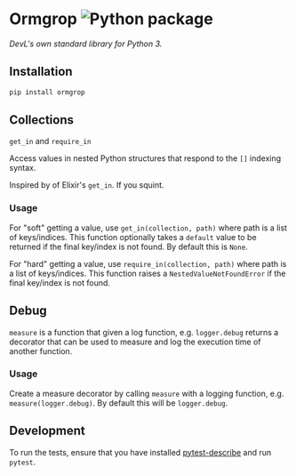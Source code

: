 # Ormgrop ![Python package](https://github.com/DevL/ormgrop/workflows/Python%20package/badge.svg)

_DevL's own standard library for Python 3._

## Installation

```sh
pip install ormgrop
```

## Collections

`get_in` and `require_in`

Access values in nested Python structures that respond to the `[]` indexing syntax.

Inspired by of Elixir's `get_in`. If you squint.

### Usage

For "soft" getting a value, use `get_in(collection, path)` where path is a list of keys/indices. This function optionally takes a `default` value to be returned if the final key/index is not found. By default this is `None`.

For "hard" getting a value, use `require_in(collection, path)` where path is a list of keys/indices. This function raises a `NestedValueNotFoundError` if the final key/index is not found.

## Debug

`measure` is a function that given a log function, e.g. `logger.debug` returns a decorator that can be used to measure and log the execution time of another function.

### Usage

Create a measure decorator by calling `measure` with a logging function, e.g. `measure(logger.debug)`. By default this will be `logger.debug`.

## Development

To run the tests, ensure that you have installed [pytest-describe](https://pypi.org/project/pytest-describe) and run `pytest`.
